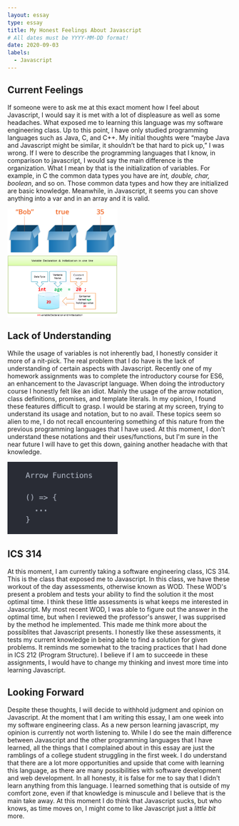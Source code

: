 ```yaml
---
layout: essay
type: essay
title: My Honest Feelings About Javascript
# All dates must be YYYY-MM-DD format!
date: 2020-09-03
labels:
  - Javascript
---
```


## Current Feelings

If someone were to ask me at this exact moment how I feel about Javascript, I would say it is met with a lot of displeasure as well as some headaches. What exposed me to learning this language was my software engineering class. Up to this point, I have only studied programming languages such as Java, C, and C++. My initial thoughts were “maybe Java and Javascript might be similar, it shouldn’t be that hard to pick up,” I was wrong. If I were to describe the programming languages that I know, in comparison to javascript, I would say the main difference is the organization. What I mean by that is the initialization of variables. For example, in C the common data types you have are *int, double, char, boolean*, and so on. Those common data types and how they are initialized are basic knowledge. Meanwhile, in Javascript, it seems you can shove anything into a var and in an array and it is valid.

<img src="../images/js.png" width="49%" style="display:inline;">
<div style="display:inline;width:5px;"></div>
<img src="../images/variableDec.png" width="49%" style="display:block;">

## Lack of Understanding

While the usage of variables is not inherently bad, I honestly consider it more of a nit-pick. The real problem that I do have is the lack of understanding of certain aspects with Javascript. Recently one of my homework assignments was to complete the introductory course for ES6, an enhancement to the Javascript language. When doing the introductory course I honestly felt like an idiot. Mainly the usage of the arrow notation, class definitions, promises, and template literals. In my opinion, I found these features difficult to grasp. I would be staring at my screen, trying to understand its usage and notation, but to no avail. These topics seem so alien to me, I do not recall encountering something of this nature from the previous programming languages that I have used. At this moment, I don't understand these notations and their uses/functions, but I'm sure in the near future I will have to get this down, gaining another headache with that knowledge.

<img src="../images/arrow.png" width="49%" style="display:inline;">

## ICS 314

At this moment, I am currently taking a software engineering class, ICS 314. This is the class that exposed me to Javascript. In this class, we have these workout of the day assessments, otherwise known as WOD. These WOD's present a problem and tests your ability to find the solution it the most optimal time. I think these little assessments is what keeps me interested in Javascript. My most recent WOD, I was able to figure out the answer in the optimal time, but when I reviewed the professor's answer, I was supprised by the method he implemented. This made me think more about the possiblites that Javascript presents. I honestly like these assessments, it tests my current knowledge in being able to find a solution for given problems. It reminds me somewhat to the tracing practices that I had done in ICS 212 (Program Structure). I believe if I am to succeede in these assignments, I would have to change my thinking and invest more time into learning Javascript.

## Looking Forward

Despite these thoughts, I will decide to withhold judgment and opinion on Javascript. At the moment that I am writing this essay, I am one week into my software engineering class. As a new person learning javascript, my opinion is currently not worth listening to. While I do see the main difference between Javascript and the other programming languages that I have learned, all the things that I complained about in this essay are just the ramblings of a college student struggling in the first week. I do understand that there are a lot more opportunities and upside that come with learning this language, as there are many possibilities with software development and web development. In all honesty, it is false for me to say that I didn't learn anything from this language. I learned something that is outside of my comfort zone, even if that knowledge is minuscule and I believe that is the main take away. At this moment I do think that Javascript sucks, but who knows, as time moves on, I might come to like Javascript just a *little bit* more.
